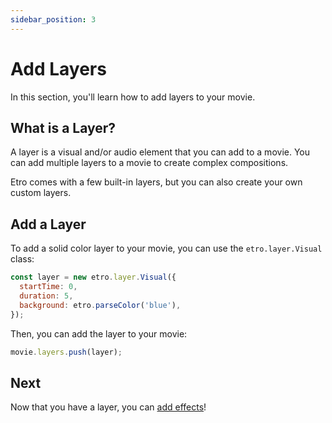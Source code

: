 ```yaml
---
sidebar_position: 3
---
```


# Add Layers

In this section, you'll learn how to add layers to your movie.

## What is a Layer?

A layer is a visual and/or audio element that you can add to a movie. You can add multiple layers to a movie to create complex compositions.

Etro comes with a few built-in layers, but you can also create your own custom layers.

## Add a Layer

To add a solid color layer to your movie, you can use the `etro.layer.Visual` class:

```js
const layer = new etro.layer.Visual({
  startTime: 0,
  duration: 5,
  background: etro.parseColor('blue'),
});
```

Then, you can add the layer to your movie:

```js
movie.layers.push(layer);
```

## Next

Now that you have a layer, you can [add effects](/docs/getting-started/add-effects)!
